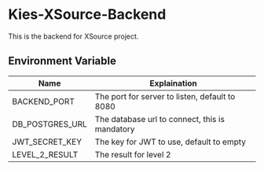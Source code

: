 # Kies-XSource-Backend

This is the backend for XSource project.

## Environment Variable

|Name|Explaination|
|---|---|
|BACKEND_PORT| The port for server to listen, default to 8080|
|DB_POSTGRES_URL| The database url to connect, this is mandatory|
|JWT_SECRET_KEY| The key for JWT to use, default to empty|
|LEVEL_2_RESULT| The result for level 2|
